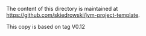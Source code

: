 The content of this directory is maintained at https://github.com/skiedrowski/jvm-project-template.

This copy is based on tag V0.12